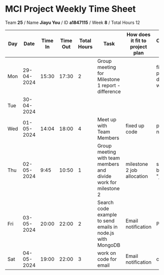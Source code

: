 # MCI Project Weekly Time Sheet

Team **25** / Name **Jiayu You** / ID **a1847115** / Week **8** / Total Hours 12

| Day | Date       | Time In | Time Out | Total Hours | Task | How does it fit to project plan | Outcome/Next action |
| --- | ---------- | ------- | -------- | ----------- | ---- | ------------------------------- | ------------------- |
| Mon | 29-04-2024 |  15:30  | 17:30   | 2         | Group meeting for Milestone 1 report - difference| | fix up problems met during meeting with client|
| Tue | 30-04-2024 |         |          |          | | | |
| Wed | 01-05-2024 | 14:04  | 18:00   | 4           | Meet up with Team Members | fixed up code |prepare for next meeting|
| Thu | 02-05-2024 | 9:45  | 10:50   | 1          | Group meeting with team members and divide work for milestone 2 | milestone 2 job allocation | set up new branch "jiayu_email" |
| Fri | 03-05-2024 | 20:00  | 22:00   | 2           | Search code example to send emails in node.js with MongoDB | Email notification | Practice code |
| Sat | 04-05-2024 | 19:00  | 22:00   | 3           | work on code for email | Email notification | continue |
